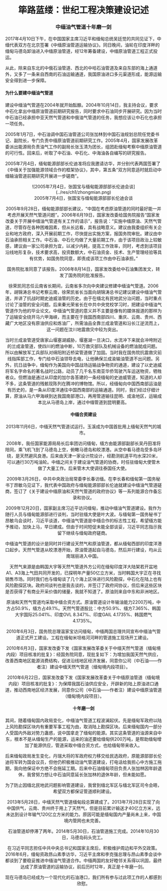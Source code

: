 # <center> 筚路蓝缕：世纪工程决策建设记述

### <center> 中缅油气管道十年磨一剑

2017年4月10日下午，在中国国家主席习近平和缅甸总统吴廷觉的共同见证下，中缅代表双方在北京签署《中缅原油管道运输协议》。同日晚间，油轮在印度洋畔的缅甸马德岛卸油进入中缅原油管道，经12年筹备建设，中缅原油管道工程正式投运。

从此，除来自东北的中俄石油管道、西北的中哈石油管道及来自东部的海上通道外，又多了一条来自西南的石油运输通道，我国原油进口多元渠道形成，能源运输安全得到进一步保障。

#### 为什么要建中缅油气管道

建设中缅油气管道在2004年就开始酝酿。2004年10月14日，我主持会议，要求中石化拿出中缅原油管道前期研究报告，同时要求中石油同步开展研究。因为当时中石油已经承担中亚天然气管道和中俄油气管道的任务，我想应该让中石化也承担一项任务。

2005年1月7日，中石油调中国石油管道公司张加林到中国石油规划总院任党委书记、副院长，专门负责中缅原油管道前期研究工作。2005年4月，国家发展改革委派出能源局负责油气工作的副局长张玉清为团长，组团赴缅甸考察中缅原油管道的可行性。回来后，听取了中石油、中石化、中海油各自编写的研究报告。

2005年7月4日，缅甸能源部部长伦迪准将应我邀请访华，并分别代表两国签署了《中缅关于加强能源领域合作的框架协议》，其中，第五条“双方同意适时就启动中缅输油管道前期研究开展进一步磋商”。


<center> ![2005年7月4日，张国宝与缅甸能源部部长伦迪会谈](../res/ch1/zhongmian.png)
<center> 2005年7月4日，张国宝与缅甸能源部部长伦迪会谈


2005年9月28日，缅甸能源部部长建议，“中国在考虑原油管道的同时最好能一并考虑开展天然气管道问题”。2006年6月19日，国家发改委给国务院报告“国家发改委关于开展中缅油气管道有关工作的请示”，报告说：“实施中缅原油、天然气管道，尽管存在各种困难因素，但从长远看，具有战略意义。建议由我委组织有关企业和地方政府，深入开展前期工作，尽快提出实施方案，报国务院审批。建议由中石油承担相关工作。中石油、中石化均做了大量前期工作，由于该项目政治上较敏感，建议由一家公司承担为宜，以减少内耗，提高工作效率，同时，考虑到该项目沿线地形复杂，技术要求高，投资数额大，中石油资金、技术、生产管理经验等具有优势，如国务院同意，即责成该项工作由中石油承担。”

国务院批准同意了该报告。2006年8月14日，国家发改委给中石油集团发文，转发了国务院的批准报告。

徐荣凯同志任云南省长期间，云南省多次向中央建议修建中缅油气管道。2006年，胡锦涛总书记考察云南，徐荣凯省长当面向胡锦涛总书记建议建设中缅油气管道，并讲了抗战时期史迪威油管的历史。由于在缅北有民地武分治问题，当时重点讨论了油管的安全问题。后来秦光荣省长在中共中央党校学习时，把建设中缅油气管道作为他的毕业论文。中缅油气管道的意义并不主要是像有的媒体报道的那样为了运输安全绕开马六甲海峡，而主要在于我国西南部四川、重庆、云南、贵州、西藏广大地区没有原油供应和炼油厂，所需油品全靠兰成渝管道和沿长江逆流而上，这一问题在汶川地震救灾中较为突出。

当时兰成渝管道受唐家山堰塞湖威胁，堰塞湖一旦决口，水流冲下来就会冲垮附近的兰成渝管道，使四川的燃油中断，10万救灾部队及机械设备的燃油就成问题。所以由解放军工兵部队对绵阳附近桥梁管道做了加固。当时我在国务院抗震救灾前线指挥部工作，专门给中石油领导去电，让他确保兰成渝输油管道不出问题。另外，抗日战争中，缅甸作为美国向中国战场运输战争物资的通道，建设了以史迪威将军名字命名的著名战时公路，动员了几千名东南亚华侨驾驶汽车运送物资，牺牲者众。但燃油是通过从印度的加尔各答建的一条经缅甸的史迪威管道，知道的人却不多，这条管道的残骸现陈列在腾冲的博物馆。所以，经缅甸向中国西南部运油是有历史的，是一条从印度洋通往中国西南部的运输通道。同时，我们经过仔细计算，原油从马六甲海峡到达我国南部港口，再用管道输往昆明、成渝地区，运输成本比从马德岛上岸，通过中缅管道到昆明要高。

#### 中缅合资建设

2013年11月6日，中缅天然气管道试运行。玉溪成为中国首批用上缅甸天然气的城市。

2008年，我任国家能源局局长后率团访问缅甸，缅方由能源部副部长吴丹田准将陪同，乘飞机飞到了马德岛上空，俯瞰马德岛和皎漂港。从空中看马德岛受多岛环绕，是天然避风良港。后来由天津一家设计院设计，经勘测航道平均水深20米，可以通行30万吨油轮。中缅之间关于建设油气管道的协商，时任驻缅甸大使管木做了大量工作。后来管木大使调往泰国任大使。

2009年3月26日，中共中央政治局常委李长春访缅。在李长春和缅甸第一国务秘书丁昂敏乌见证下，我代表中国政府与缅甸能源部部长伦迪就建设中缅油气管道磋商，签订了《关于建设中缅原油和天然气管道的政府协议》等一系列能源合作备忘录和协议。

2009年12月20日，国家副主席习近平访问缅甸，推动中缅油气管道建设。我作为随行人员与缅甸能源部进行谈判，当时驻缅大使是叶大波。与缅甸第一国务秘书丁昂敏乌会谈时，习近平谈道，中缅油气管道是中缅合作的标志性工程，希望缅方能予推动，加快上马，早日建成。但由于时间短促未能全部谈妥，习近平同志指示我留下继续与缅甸政府磋商。

中缅油气管道的设计是同时并行建设天然气和原油管道，都从缅甸西部的印度洋港口起步。天然气管道从皎漂港开始，原油管道起自马德岛，然后并行建设，均从云南瑞丽进入中国。

天然气来源是由韩国大宇等天然气管道外方公司在缅甸印度洋大陆架若开盆地A1、A3海上气田共同开发的，已探明年产量50亿立方米，当时韩国大宇正在寻找销售市场。同时我们也与缅甸谈了几个海上区块进行风险勘探，中石化在陆上也有风险勘探区块。政府间谈判也是我去谈的，并签订了政府间协议，但后来这些区块是否获得了有商业开采价值的储量，我就不知道了。原油则来自中东和非洲地区。

原油和天然气管道均采取中缅合资方式。原油管道设计年输油能力2200万吨，中方占50.9%，缅方占49.1%。天然气管道股比：中方50.9%、缅方7.365%、韩国大宇国际25.041%、印度OVL 8.347%、印度GAIL 4.1735%、韩国燃气4.1735%。

2010年6月3日，国务院总理温家宝访问缅甸，中缅两国总理共同宣布中缅油气管道正式开工建设。工程在缅甸米坦格河河畔的管道施工现场开工建设。

2010年6月3日，国家发改委下发《国家发展改革委关于中缅天然气管道（缅甸境内段）项目核准的批复》：经国务院同意，现批复如下：为增加我国天然气供应，改善西南地区能源消费结构，促进沿线地区经济发展，同意你公司（中石油——作者注）建设中缅天然气管道（缅甸境内段项目）。

2010年6月22日，国家发改委下发《国家发展改革委关于中缅原油管道（缅甸境内段）项目核准的批复》：为保障我国石油供应安全，开辟新的陆上原油进口通道，推动西南地区经济发展，同意你公司（中石油——作者注）建设中缅原油管道（缅甸境内段项目）。

#### 十年磨一剑

其间，随着缅甸国内政局变化，中缅油气管道工程波澜起伏。先是缅甸军政府以陆上风险勘探区块内有重要军事工程为由，取消陆上勘探区块。后来缅甸国内一部分人受国内外敌对势力蛊惑，说中国拿走了缅甸的能源。其实这条管道的油源来自中东，根本不是从缅甸生产的能源，运来的油还要给缅甸供200万吨，是帮助缅甸增加了能源供应，管道采取中缅合资方式，也给缅甸带来收入。

后来缅甸政局发生变化，丹瑞大将的军政府权力移交给民选政府，原能源部部长伦迪将军转为国会议员，但他仍积极推动油气管道建设，打电话给我担心中方施工拖期，我向他保证中方绝不会拖延工期。后来中石油缅甸项目负责人张加林因年龄退休，我曾努力想让中石油同意延长张加林的退休年龄，但未能如愿。

为了防止因缅北民地武问题影响管道建设，我曾到缅北军区与缅北军区司令会晤，希望双方都保证管道顺利建设。

2013年5月28日，中缅天然气管道缅甸段总算建成了。2013年7月28日实现了向中国供气，云南、贵州终于用上了天然气，但是目前累计输送才40亿立方米，远未达到设计年输气120亿立方米的能力。原因可能是缅甸国内产量尚未上来，中国境内管网也未完善。

石油管道却停滞了两年。2014年5月30日，石油管道施工完成。2014年10月30日，马德岛码头完工。

在习近平同志担任中共中央总书记和国家主席后，积极维护周边和平外交政策。2016年6月，缅甸资政昂山素季访华，习近平主席和李克强总理与昂山素季会谈中都谈到了要稳妥推进中缅油气管道合作。中缅两国的友好睦邻关系得以巩固，最终达成了原油管道的运输协议，前后历时12年，真正是十年磨一剑。

现在马德岛已经成为一个现代化的石油港口，我们所有参与过此项工作的人都感到欣慰。